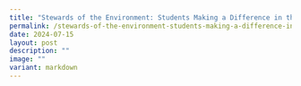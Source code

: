 ```yaml
---
title: "Stewards of the Environment: Students Making a Difference in the Community"
permalink: /stewards-of-the-environment-students-making-a-difference-in-the-community/
date: 2024-07-15
layout: post
description: ""
image: ""
variant: markdown
---
```

